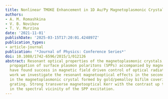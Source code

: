 ```yaml
---
title: Nonlinear TMOKE Enhancement in 1D Au/Py Magnetoplasmonic Crystals
authors:
- A. M. Romashkina
- V. B. Novikov
- T. V. Murzina
date: '2021-11-01'
publishDate: '2025-03-15T17:20:01.424897Z'
publication_types:
- article-journal
publication: '*Journal of Physics: Conference Series*'
doi: 10.1088/1742-6596/2015/1/012126
abstract: Resonant optical properties of the magnetoplasmonic crystals, which support
  propagation of surface plasmon polaritons (SPPs) accompanied by magnetooptical effects,
  have found success in magnetic field driven control of optical radiation. In this
  work we investigate the resonant magnetooptical effects in the second harmonic generation
  in the magnetoplasmonic crystal formed by gold/pemalloy bifilm covering dielectric
  grating. Strong transverse magnetooptical Kerr with the contrast up to 30% is revealed
  in the spectral vicinity of the SPP excitation.
---
```

